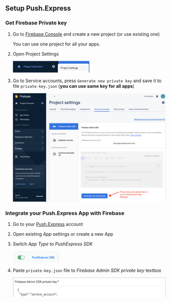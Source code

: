 ## Setup Push.Express

### Get Firebase Private key

1. Go to [Firebase Console](https://console.firebase.google.com) and create a new project (or use existing one)

   You can use one project for all your apps.

2. Open Project Settings

   <img src="/docs/images/fcm-project-settings.png" width=50%>

3. Go to Service accounts, press `Generate new private key` and save it to file `private-key.json` (**you can use same key for all apps**)

   <img src="/docs/images/fcm-private-key-page.png">

### Integrate your Push.Express App with Firebase

1. Go to your [Push.Express](https://push.express) account
2. Open existing *App* settings or create a new App
3. Switch *App Type* to *PushExpress SDK*

   <img src="/docs/images/px-sdk-switch.png" width=30%>

4. Paste `private-key.json` file to *Firebase Admin SDK private key* textbox

   <img src="/docs/images/px-sdk-fcm-key.png">

